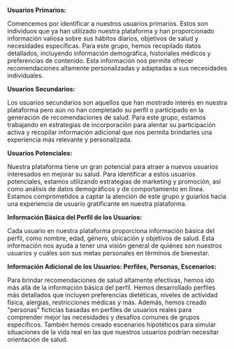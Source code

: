 **Usuarios Primarios:**

Comencemos por identificar a nuestros usuarios primarios. Estos son individuos que ya han utilizado nuestra plataforma y han proporcionado información valiosa sobre sus hábitos diarios, objetivos de salud y necesidades específicas. Para este grupo, hemos recopilado datos detallados, incluyendo información demográfica, historiales médicos y preferencias de contenido. Esta información nos permite ofrecer recomendaciones altamente personalizadas y adaptadas a sus necesidades individuales.

**Usuarios Secundarios:**

Los usuarios secundarios son aquellos que han mostrado interés en nuestra plataforma pero aún no han completado su perfil o participado en la generación de recomendaciones de salud. Para este grupo, estamos trabajando en estrategias de incorporación para alentar su participación activa y recopilar información adicional que nos permita brindarles una experiencia más relevante y personalizada.

**Usuarios Potenciales:**

Nuestra plataforma tiene un gran potencial para atraer a nuevos usuarios interesados en mejorar su salud. Para identificar a estos usuarios potenciales, estamos utilizando estrategias de marketing y promoción, así como análisis de datos demográficos y de comportamiento en línea. Estamos comprometidos a captar la atención de este grupo y guiarlos hacia una experiencia de usuario gratificante en nuestra plataforma.

**Información Básica del Perfil de los Usuarios:**

Cada usuario en nuestra plataforma proporciona información básica del perfil, como nombre, edad, género, ubicación y objetivos de salud. Esta información nos ayuda a tener una visión general de quiénes son nuestros usuarios y cuáles son sus metas personales en términos de bienestar.

**Información Adicional de los Usuarios: Perfiles, Personas, Escenarios:**

Para brindar recomendaciones de salud altamente efectivas, hemos ido más allá de la información básica del perfil. Hemos desarrollado perfiles más detallados que incluyen preferencias dietéticas, niveles de actividad física, alergias, restricciones médicas y más. Además, hemos creado "personas" ficticias basadas en perfiles de usuarios reales para comprender mejor las necesidades y desafíos comunes de grupos específicos. También hemos creado escenarios hipotéticos para simular situaciones de la vida real en las que nuestros usuarios podrían necesitar orientación de salud.
